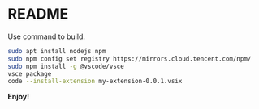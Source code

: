 # README
Use command to build.
```bash
sudo apt install nodejs npm
sudo npm config set registry https://mirrors.cloud.tencent.com/npm/
sudo npm install -g @vscode/vsce
vsce package
code --install-extension my-extension-0.0.1.vsix
```
**Enjoy!**
